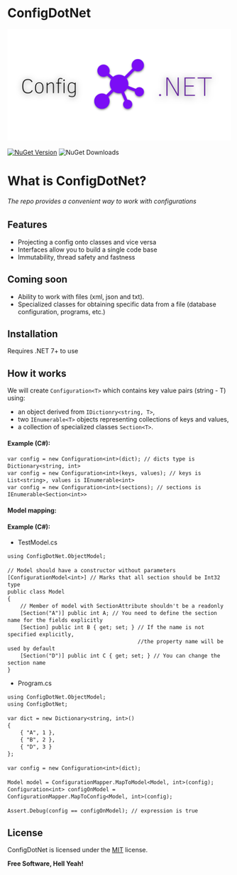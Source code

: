 # ConfigDotNet

![](ConfigDotNetBanner.png)

[![NuGet Version](https://img.shields.io/nuget/vpre/ConfigurationDotNet?link=https%3A%2F%2Fwww.nuget.org%2Fpackages%2FConfigurationDotNet)](https://img.shields.io/nuget/vpre/ConfigurationDotNet?link=https%3A%2F%2Fwww.nuget.org%2Fpackages%2FConfigurationDotNet%2F1.5.0
)
![NuGet Downloads](https://img.shields.io/nuget/dt/ConfigurationDotNet)

# What is ConfigDotNet?
###### The repo provides a convenient way to work with configurations

## Features

- Projecting a config onto classes and vice versa
- Interfaces allow you to build a single code base
- Immutability, thread safety and fastness

## Coming soon

- Ability to work with files (xml, json and txt).
- Specialized classes for obtaining specific data from a file (database configuration, programs, etc.)

## Installation

Requires .NET 7+ to use

## How it works

We will create `Configuration<T>` which contains key value pairs (string - T) 
using: 
- an object derived from `IDictionry<string, Т>`,
- two `IEnumerable<Т>` objects representing collections of keys and values,
- a collection of specialized classes `Section<Т>`.

#### Example (C#):
```CSharp
var config = new Configuration<int>(dict); // dicts type is Dictionary<string, int>
var config = new Configuration<int>(keys, values); // keys is List<string>, values is IEnumerable<int>
var config = new Configuration<int>(sections); // sections is IEnumerable<Section<int>>
```

#### Model mapping:

#### Example (C#):

- TestModel.cs
```CSharp
using ConfigDotNet.ObjectModel;

// Model should have a constructor without parameters
[ConfigurationModel<int>] // Marks that all section should be Int32 type
public class Model
{
    // Member of model with SectionAttribute shouldn't be a readonly
    [Section("A")] public int A; // You need to define the section name for the fields explicitly
    [Section] public int B { get; set; } // If the name is not specified explicitly, 
                                         //the property name will be used by default
    [Section("D")] public int C { get; set; } // You can change the section name
}
```
- Program.cs
```CSharp
using ConfigDotNet.ObjectModel;
using ConfigDotNet;

var dict = new Dictionary<string, int>()
{
    { "A", 1 },
    { "B", 2 },
    { "D", 3 }
};

var config = new Configuration<int>(dict);

Model model = ConfigurationMapper.MapToModel<Model, int>(config);
Configuration<int> configOnModel = ConfigurationMapper.MapToConfig<Model, int>(config);

Assert.Debug(config == configOnModel); // expression is true
```

## License

ConfigDotNet is licensed under the [MIT](LICENSE.TXT) license.

**Free Software, Hell Yeah!**
